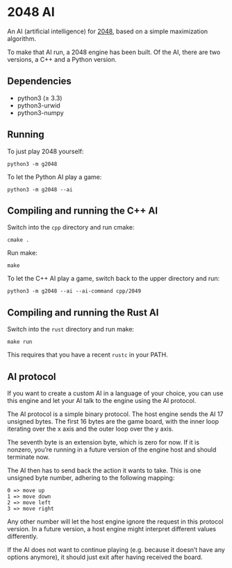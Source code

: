 2048 AI
=======

An AI (artificial intelligence) for [2048][0], based on a simple maximization
algorithm.

To make that AI run, a 2048 engine has been built. Of the AI, there are two
versions, a C++ and a Python version.

Dependencies
------------

* python3 (≥ 3.3)
* python3-urwid
* python3-numpy


Running
-------

To just play 2048 yourself:

    python3 -m g2048

To let the Python AI play a game:

    python3 -m g2048 --ai

Compiling and running the C++ AI
--------------------------------

Switch into the ``cpp`` directory and run cmake:

    cmake .

Run make:

    make

To let the C++ AI play a game, switch back to the upper directory and run:

    python3 -m g2048 --ai --ai-command cpp/2049

Compiling and running the Rust AI
---------------------------------

Switch into the ``rust`` directory and run make:

    make run

This requires that you have a recent ``rustc`` in your PATH.

AI protocol
-----------

If you want to create a custom AI in a language of your choice, you can use this
engine and let your AI talk to the engine using the AI protocol.

The AI protocol is a simple binary protocol. The host engine sends the AI 17
unsigned bytes. The first 16 bytes are the game board, with the inner loop
iterating over the x axis and the outer loop over the y axis.

The seventh byte is an extension byte, which is zero for now. If it is nonzero,
you’re running in a future version of the engine host and should terminate now.

The AI then has to send back the action it wants to take. This is one unsigned
byte number, adhering to the following mapping:

    0 => move up
    1 => move down
    2 => move left
    3 => move right

Any other number will let the host engine ignore the request in this protocol
version. In a future version, a host engine might interpret different values
differently.

If the AI does not want to continue playing (e.g. because it doesn’t have any
options anymore), it should just exit after having received the board.

   [0]: http://gabrielecirulli.github.io/2048/
